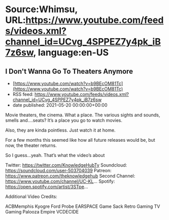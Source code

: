 # Source:Whimsu, URL:https://www.youtube.com/feeds/videos.xml?channel_id=UCvg_4SPPEZ7y4pk_iB7z6sw, language:en-US

## I Don't Wanna Go To Theaters Anymore
 - [https://www.youtube.com/watch?v=b9BEcOM81Tc](https://www.youtube.com/watch?v=b9BEcOM81Tc)
 - RSS feed: https://www.youtube.com/feeds/videos.xml?channel_id=UCvg_4SPPEZ7y4pk_iB7z6sw
 - date published: 2021-05-20 00:00:00+00:00

Movie theaters, the cinema. What a place. The various sights and sounds, smells and….seats? It’s a place you go to watch movies.

Also, they are kinda pointless. Just watch it at home.

For a few months this seemed like how all future releases would be, but now, the theater returns.

So I guess…yeah. That’s what the video’s about

Twitter: https://twitter.com/KnowledgeHubTy
Soundcloud: https://soundcloud.com/user-503704039
Patreon: https://www.patreon.com/theknowledgehub
Second Channel: https://www.youtube.com/channel/UC-KL...
Spotify: https://open.spotify.com/artist/3STpe...




Additional Video Credits:

ACBMemphis
Kyogre
Ford Probe
EARSPACE
Game Sack
Retro Gaming TV
Gaming Palooza Empire
VCDECIDE

